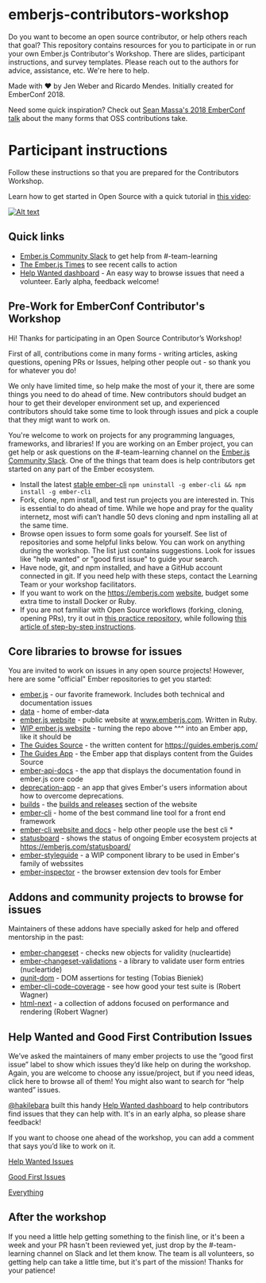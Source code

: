 # emberjs-contributors-workshop
Do you want to become an open source contributor, or help others reach that goal?
This repository contains resources for you to participate in or run your own Ember.js
Contributor's Workshop. There are slides, participant instructions,
and survey templates. Please reach out to the authors for advice,
assistance, etc. We're here to help. 

Made with :heart: by Jen Weber and Ricardo Mendes. Initially created for
EmberConf 2018.

Need some quick inspiration? Check out 
[Sean Massa's 2018 EmberConf talk](https://www.youtube.com/watch?v=CcSKlsc_AhQ&list=PL4eq2DPpyBbnjD5iLp55as9OvIdEDI_Kt&index=22) 
about the many forms that OSS contributions take.

# Participant instructions

Follow these instructions so that you are prepared for the Contributors Workshop.

Learn how to get started in Open Source with a quick tutorial in [this video](https://www.youtube.com/watch?v=FgqXdsK6ohE):

[![Alt text](https://img.youtube.com/vi/FgqXdsK6ohE/0.jpg)](https://www.youtube.com/watch?v=FgqXdsK6ohE)

## Quick links
- [Ember.js Community Slack](https://ember-community-slackin.herokuapp.com/) to get help from #-team-learning
- [The Ember.js Times](https://www.emberjs.com/blog/) to see recent calls to action
- [Help Wanted dashboard](https://infallible-hermann-2e1071.netlify.com) - An easy way to browse issues that need a volunteer. Early alpha, feedback welcome!

## Pre-Work for EmberConf Contributor's Workshop

Hi! Thanks for participating in an Open Source Contributor’s Workshop!

First of all, contributions come in many forms - writing articles,
asking questions, opening PRs or Issues, helping other people out - so thank you for whatever you do! 

We only have limited time, so help make the most of your it, there are some things you need to do ahead of time. New contributors should budget an hour to get their developer environment set up,
and experienced contributors should take some time to look through issues and pick a couple that they migt want to work on.

You're welcome to work on projects for any programming languages, frameworks, and libraries! If you are working on an Ember project, you can get help or ask questions on the #-team-learning channel on the [Ember.js Community Slack](https://ember-community-slackin.herokuapp.com/).
One of the things that team does is help contributors get started
on any part of the Ember ecosystem.

- Install the latest [stable ember-cli](https://github.com/ember-cli/ember-cli/releases) `npm uninstall -g ember-cli &&
npm install -g ember-cli`
- Fork, clone, npm install, and test run projects you are interested in. This is essential to do ahead of time. While we hope and pray for the quality internetz, most wifi can’t handle 50 devs cloning and npm installing all at the same time.
- Browse open issues to form some goals for yourself. See list of repositories and some helpful links below. You can work on anything during the workshop. The list just contains suggestions. Look for
issues like "help wanted" or "good first issue" to guide your search.
- Have node, git, and npm installed, and have a GitHub account connected in git. If you need help with these steps, contact the Learning Team or your workshop facilitators.
- If you want to work on the https://emberjs.com [website](https://github.com/emberjs/website), budget some extra time to install Docker or Ruby.
- If you are not familiar with Open Source workflows (forking, cloning, opening PRs), try it out in [this practice repository](https://github.com/jenweber/our-open-source-contributions), while following [this article of step-by-step instructions](https://medium.com/@jenweber/your-first-open-source-contribution-a-step-by-step-technical-guide-d3aca55cc5a6).

## Core libraries to browse for issues

You are invited to work on issues in any open source projects! However, here are some "official" Ember repositories to get you started:

- [ember.js](https://github.com/emberjs/ember.js) - our favorite framework. Includes both technical and documentation issues
- [data](https://github.com/emberjs/data) - home of ember-data
- [ember.js website](https://github.com/emberjs/website) - public website at www.emberjs.com. Written in Ruby.
- [WIP ember.js website](https://github.com/ember-learn/ember-website) - turning the repo above ^^^ into an Ember app, like it should be
- [The Guides Source](https://github.com/ember-learn/guides-source) - the written content for https://guides.emberjs.com/
- [The Guides App](https://github.com/ember-learn/guides-source) - the Ember app that displays content from the Guides Source
- [ember-api-docs](https://github.com/ember-learn/ember-api-docs) - the app that displays the documentation found in ember.js core code
- [deprecation-app](https://github.com/ember-learn/deprecation-app) - an app that gives Ember's users
information about how to overcome deprecations.
- [builds](https://github.com/ember-learn/builds) - the [builds and releases](https://emberjs.com/builds/release/) section of the website
- [ember-cli](https://github.com/ember-cli/ember-cli) - home of the best command line tool for a front end framework
- [ember-cli website and docs](https://github.com/ember-cli/ember-cli.github.io) - help other people use the best cli *
- [statusboard](https://github.com/ember-learn/statusboard) - shows the status of ongoing Ember ecosystem projects at https://emberjs.com/statusboard/
- [ember-styleguide](https://github.com/ember-learn/ember-styleguide) - a WIP component library to be
used in Ember's family of webssites
- [ember-inspector](https://github.com/emberjs/ember-inspector) - the browser extension dev tools for Ember

## Addons and community projects to browse for issues

Maintainers of these addons have specially asked for help and offered mentorship in the past:

- [ember-changeset](https://github.com/poteto/ember-changeset) - checks new objects for validity (nucleartide)
- [ember-changeset-validations](https://github.com/poteto/ember-changeset-validations) - a library to validate user form entries (nucleartide)
- [qunit-dom](https://github.com/simplabs/qunit-dom) - DOM assertions for testing (Tobias Bieniek)
- [ember-cli-code-coverage](https://github.com/kategengler/ember-cli-code-coverage) - see how good your test suite is (Robert Wagner)
- [html-next](https://github.com/html-next) - a collection of addons focused on performance and rendering (Robert Wagner)

## Help Wanted and Good First Contribution Issues
We’ve asked the maintainers of many ember projects to use the “good first issue” label to show which issues they’d like help on during the workshop. Again, you are welcome to choose any issue/project, but if you need ideas, click here to browse all of them! You might also want to search for “help wanted” issues.

[@hakilebara](https://github.com/hakilebara) built this handy [Help Wanted dashboard](https://infallible-hermann-2e1071.netlify.com) to help contributors find issues that they can help with. It's in an early alpha, so please share feedback!

If you want to choose one ahead of the workshop, you can add a comment that says you’d like to work on it.

[Help Wanted Issues](https://github.com/search?utf8=%E2%9C%93&q=repo%3Aemberjs%2Fember.js+repo%3Aemberjs%2Fdata+repo%3Aemberjs%2Fwebsite+repo%3Aemberjs%2Fguides+repo%3Aember-learn%2Fguides-app+repo%3Aember-learn%2Fguides-source+repo%3Aember-learn%2Fember-jsonapi-docs+repo%3Aember-learn%2Fdeprecations-app+repo%3Asimplabs%2Fqunit-dom+repo%3Aember-learn%2Fstatusboard+repo%3Apoteto%2Fember-changeset-validations+repo%3Apoteto%2Fember-changeset+label%3A%22help+wanted%22&type=Issues&ref=advsearch&l=&l=)

[Good First Issues](https://github.com/search?utf8=%E2%9C%93&q=repo%3Aemberjs%2Fember.js+repo%3Aemberjs%2Fdata+repo%3Aemberjs%2Fwebsite+repo%3Aemberjs%2Fguides+repo%3Aember-learn%2Fguides-app+repo%3Aember-learn%2Fguides-source+repo%3Aember-learn%2Fember-jsonapi-docs+repo%3Aember-learn%2Fdeprecations-app+repo%3Asimplabs%2Fqunit-dom+repo%3Aember-learn%2Fstatusboard+repo%3Apoteto%2Fember-changeset-validations+repo%3Apoteto%2Fember-changeset+label%3A%22good+first+issue%22&type=Issues&ref=advsearch&l=&l=)

[Everything](https://github.com/search?utf8=%E2%9C%93&q=repo%3Aemberjs%2Fember.js+repo%3Aemberjs%2Fdata+repo%3Aemberjs%2Fwebsite+repo%3Aemberjs%2Fguides+repo%3Aember-learn%2Fguides-app+repo%3Aember-learn%2Fguides-source+repo%3Aember-learn%2Fember-jsonapi-docs+repo%3Aember-learn%2Fdeprecations-app+repo%3Asimplabs%2Fqunit-dom+repo%3Aember-learn%2Fstatusboard+repo%3Apoteto%2Fember-changeset-validations+repo%3Apoteto%2Fember-changeset&type=Issues&ref=advsearch&l=&l=)

## After the workshop
If you need a little help getting something to the finish line,
or it's been a week and your PR hasn't been reviewed yet,
just drop by the #-team-learning channel on Slack and let them know. 
The team is all volunteers, so getting help can take a little time,
but it's part of the mission! Thanks for your patience!
